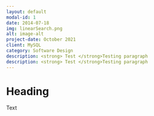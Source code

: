 ```yaml
---
layout: default
modal-id: 1
date: 2014-07-18
img: linearSearch.png
alt: image-alt
project-date: October 2021
client: MySQL
category: Software Design
description: <strong> Test </strong>Testing paragraph
description: <strong> Test </strong>Testing paragraph
---
```


# Heading

Text
